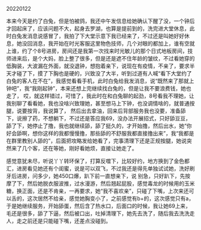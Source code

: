 20220122

本来今天是约了白兔，但是怕被鸽，我还中午发信息给她确认下醒了没，一个钟后才回起床了，应该问题不大，起身去罗湖，也算是提前到的，洗完进大堂休息，此时白兔发消息说感冒了，我拍了下大堂示意下我已经来了，不过还是叫她好好休息，她没回消息，我开始在时光客服这里物色技师，几个对眼的都加上，谁有空就上谁，约了个8号进房，房间还是我第一次找来时光敏儿的那个日式地板房间，技师进来后，是个大妈，脸上整了很多，但是还是遮不住年龄的皱纹，不过看她穿的低胸装，大波漏在外面，就没退钟，想抱着亲下，说现在有疫情，不亲了，要求半天才碰了下，摸了下胸也是硬的，兴致没了大半，听到过道有人喊“看下大堂约了白兔的客人在不在”，我感觉看看手机，此时白兔给我发消息，说“既然来了那就上钟吧”，我“我刚起钟”，本来还想上完继续找白兔的，但是让我不要浪费钱，她也走了， 哎，就这样错过，可惜了，我此时在和白兔聊的起劲，8号看我不理她，让我别聊了看看她，我也没啥兴致理她，甚至想马上下钟，也没调情啥的，就普通按腿，说要按背，我说算了， 然后出去拿油，回来后背部服务我也没要，准备舔下，说擦了药，不想躺下，不过还是答应我69，没办法开展招式，只好舔豆豆，舔了下，她停止了撸，我也就继续舔，舔了挺久的，才开始撸，然后出水，她“你好会舔啊，想你这样的我都慢慢撸，那些舔的不舒服我都直接撸出来”，我“我都是在群里教别人舔的”，后面把攻略发给她看了，完事清理下还是正规按腿，她说突然来了几个客，还在等她，刚好看她烦，直接让她走了。

感觉意犹未尽，听说丫丫转环保了，打算反噬下，比较好约，地方换到了金色都汇，进房看见她还有个闺蜜，说是可以双飞，不过我还是得先单独试试她，洗好刷牙后进房，问多少，她450口爆，趴下前一直想亲下，说 别急，只好趴下，先按摩了下，然后她脱衣服波推，过水漫游，然后翘起屁股，感觉毒龙的时候用的玉米糖，换正面，还是不肯亲，一再要求，她“我不喜欢亲”，只碰了下嘴，上次来还可以舌的，这次居然不给亲，感觉她胸变小了，之前感觉有b+的，这次感觉只有a，于是她继续服务，开始舔蛋，然后含了热水口，后面口的时候，我让她69上来，毛还是很多，舔了下逼，然后被口出，吐掉清理下，她先去洗了，随后我去洗洗走人，走之前还是只能碰下嘴，还差点没碰到。

